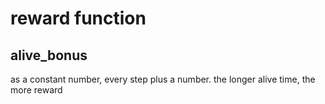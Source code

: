 # reward function
## alive_bonus
as a constant number, every step plus a number.
the longer alive time, the more reward

